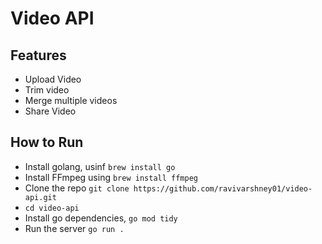 # Video API

## Features
- Upload Video
- Trim video
- Merge multiple videos
- Share Video


## How to Run
- Install golang, usinf `brew install go`
- Install FFmpeg using `brew install ffmpeg`
- Clone the repo `git clone https://github.com/ravivarshney01/video-api.git`
- `cd video-api`
- Install go dependencies, `go mod tidy`
- Run the server `go run .`
